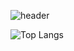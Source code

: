 ![header](https://capsule-render.vercel.app/api?type=venom&color=auto&height=300&section=header&text=capsule%20render&fontSize=90&animation=fadeIn)

![Top Langs](https://github-readme-stats.vercel.app/api/top-langs/?username=downy1218&layout=donut&hide_border=true)



